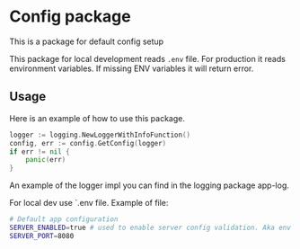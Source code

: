 # Config package
This is a package for default config setup

This package for local development reads `.env` file. For production it reads environment variables. If missing ENV variables it will return error.

## Usage
Here is an example of how to use this package.
```go
logger := logging.NewLoggerWithInfoFunction()
config, err := config.GetConfig(logger)
if err != nil {
	panic(err)
}
```

An example of the logger impl you can find in the logging package app-log.


For local dev use `.env file. Example of file:
```bash
# Default app configuration
SERVER_ENABLED=true # used to enable server config validation. Aka env vars with SERVER_ prefix
SERVER_PORT=8080
```